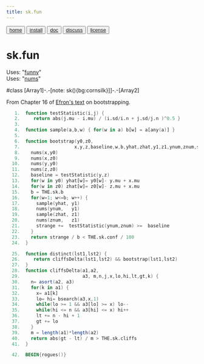 ```yaml
---
title: sk.fun
---
```


<button class="button button1"><a href="/fun/index">home</a></button>   <button class="button button2"><a href="/fun/INSTALL">install</a></button>   <button class="button button1"><a href="/fun/ABOUT">doc</a></button>   <button class="button button2"><a href="http://github.com/timm/fun/issues">discuss</a></button>    <button class="button button1"><a href="/fun/license">license</a></button> <br>



# sk.fun
Uses:  "[funny](funny)"<br>
Uses:  "[nums](nums)"<br>

#class [Array1]-.-[note: sk(){bg:cornsilk}]]-.-[Array2]

From Chapter 16 of [Efron's text](REFS#efron-1993) on bootstrapping.

```awk
   1.  function testStatistic(i,j) { 
   2.     return abs(j.mu - i.mu) / (i.sd/i.n + j.sd/j.n )^0.5 }
   3.  
   4.  function sample(a,b,w) { for(w in a) b[w] = a[any(a)] }
   5.  
   6.  function bootstrap(y0,z0,   
   7.                    x,y,z,baseline,w,b,yhat,zhat,y1,z1,ynum,znum,strange) {
   8.    nums(x,y0)
   9.    nums(x,z0)
  10.    nums(y,y0)
  11.    nums(z,z0)
  12.    baseline = testStatistic(y,z)
  13.    for(w in y0) yhat[w]= y0[w]- y.mu + x.mu 
  14.    for(w in z0) zhat[w]= z0[w]- z.mu + x.mu 
  15.    b = THE.sk.b
  16.    for(w=1; w<=b; w++) { 
  17.      sample(yhat, y1) 
  18.      nums(ynum,   y1)
  19.      sample(zhat, z1) 
  20.      nums(znum,   z1)
  21.      strange +=  testStatistic(ynum,znum) >=  baseline
  22.    }
  23.    return strange / b < THE.sk.conf / 100
  24.  }
```

```awk
  25.  function distinct(lst1,lst2) {
  26.     return cliffsDelta(lst1,lst2) && bootstrap(lst1,lst2)
  27.  }
  28.  function cliffsDelta(a1,a2,
  29.                       a3, m,n,j,x,lo,hi,lt,gt,k) {
  30.    n= asort(a2, a3)
  31.    for(k in a1) {
  32.      x= a1[k]
  33.      lo= hi= bsearch(a3,x,1)
  34.      while(lo >= 1 && a3[lo] >= x) lo--
  35.      while(hi <= n && a3[hi] <= x) hi++
  36.      lt += n - hi + 1
  37.      gt += lo 
  38.    }
  39.    m = length(a1)*length(a2)
  40.    return abs(gt - lt) / m > THE.sk.cliffs
  41.  }
```

```awk
  42.  BEGIN{rogues()}
```
